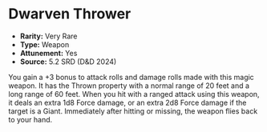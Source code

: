 # Dwarven Thrower

- **Rarity:** Very Rare
- **Type:** Weapon
- **Attunement:** Yes
- **Source:** 5.2 SRD (D&D 2024)

You gain a +3 bonus to attack rolls and damage rolls made with this magic weapon. It has the Thrown property with a normal range of 20 feet and a long range of 60 feet. When you hit with a ranged attack using this weapon, it deals an extra 1d8 Force damage, or an extra 2d8 Force damage if the target is a Giant. Immediately after hitting or missing, the weapon flies back to your hand.
